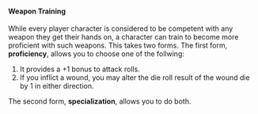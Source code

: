 #### Weapon Training
While every player character is considered to be competent with any weapon they get their hands on, a character can train to become more proficient with such weapons. This takes two forms. The first form, **proficiency**, allows you to choose one of the follwing:  
1) It provides a +1 bonus to attack rolls.  
2) If you inflict a wound, you may alter the die roll result of the wound die by 1 in either direction.

The second form, **specialization**, allows you to do both.
